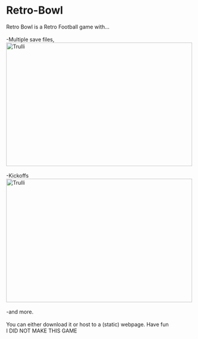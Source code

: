 # Retro-Bowl
Retro Bowl is a Retro Football game with...
<br><br>
-Multiple save files, 
<br>
<img src="https://assets.onecompiler.app/435gaenwx/43dpju5d7/Screenshot%202025-04-02%2020.48.32.png" alt="Trulli" width="500" height="333">
<br><br>
-Kickoffs 
<br>
<img src="https://assets.onecompiler.app/435gaenwx/43dpju5d7/puntreturn.jpg" alt="Trulli" width="500" height="333">
<br><br>
-and more. 
<br><br>
You can either download it or host to a (static) webpage. Have fun
<br>
I DID NOT MAKE THIS GAME
